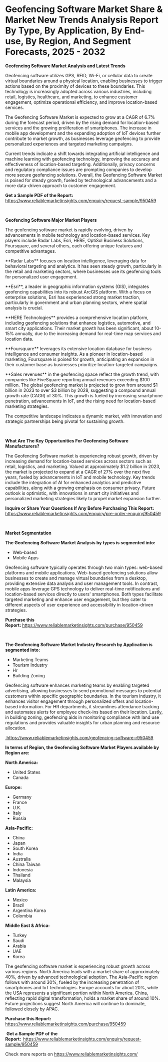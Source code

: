 <p><h1>Geofencing Software Market Share & Market New Trends Analysis Report By Type, By Application, By End-use, By Region, And Segment Forecasts, 2025 - 2032</h1></p><p><strong>Geofencing Software Market Analysis and Latest Trends</strong></p>
<p><p>Geofencing software utilizes GPS, RFID, Wi-Fi, or cellular data to create virtual boundaries around a physical location, enabling businesses to trigger actions based on the proximity of devices to these boundaries. This technology is increasingly adopted across various industries, including retail, logistics, healthcare, and marketing, to enhance customer engagement, optimize operational efficiency, and improve location-based services.</p><p>The Geofencing Software Market is expected to grow at a CAGR of 6.7% during the forecast period, driven by the rising demand for location-based services and the growing proliferation of smartphones. The increase in mobile app development and the expanding adoption of IoT devices further contribute to market growth, as businesses leverage geofencing to provide personalized experiences and targeted marketing campaigns.</p><p>Current trends indicate a shift towards integrating artificial intelligence and machine learning with geofencing technology, improving the accuracy and effectiveness of location-based targeting. Additionally, privacy concerns and regulatory compliance issues are prompting companies to develop more secure geofencing solutions. Overall, the Geofencing Software Market is poised for steady growth, fueled by technological advancements and a more data-driven approach to customer engagement.</p></p>
<p><strong>Get a Sample PDF of the Report:&nbsp;</strong> <a href="https://www.reliablemarketinsights.com/enquiry/request-sample/950459?utm_campaign=2667&utm_medium=2&utm_source=Github&utm_content=ia&utm_term=06032025&utm_id=geofencing-software">https://www.reliablemarketinsights.com/enquiry/request-sample/950459</a></p>
<p>&nbsp;</p>
<p><strong>Geofencing Software Major Market Players</strong></p>
<p><p>The geofencing software market is rapidly evolving, driven by advancements in mobile technology and location-based services. Key players include Radar Labs, Esri, HERE, OptiSol Business Solutions, Foursquare, and several others, each offering unique features and competitive advantages.</p><p>**Radar Labs** focuses on location intelligence, leveraging data for behavioral targeting and analytics. It has seen steady growth, particularly in the retail and marketing sectors, where businesses use its geofencing tools for personalized user engagement.</p><p>**Esri**, a leader in geographic information systems (GIS), integrates geofencing capabilities into its robust ArcGIS platform. With a focus on enterprise solutions, Esri has experienced strong market traction, particularly in government and urban planning sectors, where spatial analysis is crucial.</p><p>**HERE Technologies** provides a comprehensive location platform, including geofencing solutions that enhance logistics, automotive, and smart city applications. Their market growth has been significant, about 10-15% annually, due to the increasing demand for real-time map services and location data.</p><p>**Foursquare** leverages its extensive location database for business intelligence and consumer insights. As a pioneer in location-based marketing, Foursquare is poised for growth, anticipating an expansion in their customer base as businesses prioritize location-targeted campaigns.</p><p>**Sales revenues** in the geofencing space reflect the growth trend, with companies like FiveSquare reporting annual revenues exceeding $100 million. The global geofencing market is projected to grow from around $1 billion in 2023 to over $3 billion by 2028, suggesting a compound annual growth rate (CAGR) of 30%. This growth is fueled by increasing smartphone penetration, advancements in IoT, and the rising need for location-based marketing strategies.</p><p>The competitive landscape indicates a dynamic market, with innovation and strategic partnerships being pivotal for sustaining growth.</p></p>
<p>&nbsp;</p>
<p><strong>What Are The Key Opportunities For Geofencing Software Manufacturers?</strong></p>
<p><p>The Geofencing Software market is experiencing robust growth, driven by increasing demand for location-based services across sectors such as retail, logistics, and marketing. Valued at approximately $1.2 billion in 2023, the market is projected to expand at a CAGR of 27% over the next five years, fueled by advancements in IoT and mobile technology. Key trends include the integration of AI for enhanced analytics and predictive capabilities, along with a growing emphasis on consumer privacy. Future outlook is optimistic, with innovations in smart city initiatives and personalized marketing strategies likely to propel market expansion further.</p></p>
<p><strong>Inquire or Share Your Questions If Any Before Purchasing This Report:</strong> <a href="https://www.reliablemarketinsights.com/enquiry/pre-order-enquiry/950459?utm_campaign=2667&utm_medium=2&utm_source=Github&utm_content=ia&utm_term=06032025&utm_id=geofencing-software">https://www.reliablemarketinsights.com/enquiry/pre-order-enquiry/950459</a></p>
<p>&nbsp;</p>
<p><strong>Market Segmentation</strong></p>
<p><strong>The Geofencing Software Market Analysis by types is segmented into:</strong></p>
<p><ul><li>Web-based</li><li>Mobile Apps</li></ul></p>
<p><p>Geofencing software typically operates through two main types: web-based platforms and mobile applications. Web-based geofencing solutions allow businesses to create and manage virtual boundaries from a desktop, providing extensive data analysis and user management tools. In contrast, mobile apps leverage GPS technology to deliver real-time notifications and location-based services directly to users' smartphones. Both types facilitate targeted marketing and enhance user engagement, but they cater to different aspects of user experience and accessibility in location-driven strategies.</p></p>
<p><strong>Purchase this Report:&nbsp;</strong><a href="https://www.reliablemarketinsights.com/purchase/950459?utm_campaign=2667&utm_medium=2&utm_source=Github&utm_content=ia&utm_term=06032025&utm_id=geofencing-software">https://www.reliablemarketinsights.com/purchase/950459</a></p>
<p>&nbsp;</p>
<p><strong>The Geofencing Software Market Industry Research by Application is segmented into:</strong></p>
<p><ul><li>Marketing Teams</li><li>Tourism Industry</li><li>Hr</li><li>Building Zoning</li></ul></p>
<p><p>Geofencing software enhances marketing teams by enabling targeted advertising, allowing businesses to send promotional messages to potential customers within specific geographic boundaries. In the tourism industry, it enhances visitor engagement through personalized offers and location-based information. For HR departments, it streamlines attendance tracking and automates alerts for employee check-ins based on their location. Lastly, in building zoning, geofencing aids in monitoring compliance with land use regulations and provides valuable insights for urban planning and resource allocation.</p></p>
<p><a href="https://www.reliablemarketinsights.com/geofencing-software-r950459?utm_campaign=2667&utm_medium=2&utm_source=Github&utm_content=ia&utm_term=06032025&utm_id=geofencing-software">&nbsp;https://www.reliablemarketinsights.com/geofencing-software-r950459</a></p>
<p><strong>In terms of Region, the Geofencing Software Market Players available by Region are:</strong></p>
<p>
    <p> <strong> North America: </strong>
        <ul>
            <li>United States</li>
            <li>Canada</li>
        </ul>
        </p> 
    <p> <strong> Europe: </strong>
        <ul>
            <li>Germany</li>
            <li>France</li>
            <li>U.K.</li>
            <li>Italy</li>
            <li>Russia</li>
        </ul>
        </p> 
    <p> <strong> Asia-Pacific: </strong>
        <ul>
            <li>China</li>
            <li>Japan</li>
            <li>South Korea</li>
            <li>India</li>
            <li>Australia</li>
            <li>China Taiwan</li>
            <li>Indonesia</li>
            <li>Thailand</li>
            <li>Malaysia</li>
        </ul>
        </p> 
    <p> <strong> Latin America: </strong>
        <ul>
            <li>Mexico</li>
            <li>Brazil</li>
            <li>Argentina Korea</li>
            <li>Colombia</li>
        </ul>
        </p> 
    <p> <strong> Middle East & Africa: </strong>
        <ul>
            <li>Turkey</li>
            <li>Saudi</li>
            <li>Arabia</li>
            <li>UAE</li>
            <li>Korea</li>
        </ul>
    </p>
    </p>
<p><p>The geofencing software market is experiencing robust growth across various regions. North America leads with a market share of approximately 40%, driven by advanced technological adoption. The Asia-Pacific region follows with around 30%, fueled by the increasing penetration of smartphones and IoT technologies. Europe accounts for about 20%, while the USA represents a significant portion within North America. China, reflecting rapid digital transformation, holds a market share of around 10%. Future projections suggest North America will continue to dominate, followed closely by APAC.</p></p>
<p><strong>Purchase this Report: </strong><a href="https://www.reliablemarketinsights.com/purchase/950459?utm_campaign=2667&utm_medium=2&utm_source=Github&utm_content=ia&utm_term=06032025&utm_id=geofencing-software">https://www.reliablemarketinsights.com/purchase/950459</a></p>
<p>&nbsp;<strong>Get a Sample PDF of the Report:&nbsp;&nbsp;</strong><a href="https://www.reliablemarketinsights.com/enquiry/request-sample/950459?utm_campaign=2667&utm_medium=2&utm_source=Github&utm_content=ia&utm_term=06032025&utm_id=geofencing-software">https://www.reliablemarketinsights.com/enquiry/request-sample/950459</a></p>
<p><strong></strong></p>
<p>Check more reports on <a href="https://www.reliablemarketinsights.com/?utm_campaign=2667&utm_medium=2&utm_source=Github&utm_content=ia&utm_term=06032025&utm_id=geofencing-software">https://www.reliablemarketinsights.com/</a></p>